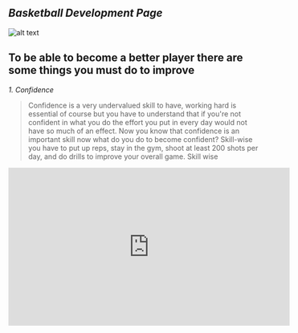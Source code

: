 ## *Basketball Development Page*
![alt text](https://hwcho13.files.wordpress.com/2010/04/download-blog.jpeg)
## **To be able to become a better player there are some things you must do to improve**
*1. Confidence*
> Confidence is a very undervalued skill to have, working hard is essential of course but you have to understand that if you're not confident in what you do the effort you put in every day would not have so much of an effect. Now you know that confidence is an important skill now what do you do to become confident? Skill-wise you have to put up reps, stay in the gym, shoot at least 200 shots per day, and do drills to improve your overall game. Skill wise 
<iframe width="560" height="315" src="https://www.youtube.com/embed/sWLYBA2LRb8" title="YouTube video player" frameborder="0" allow="accelerometer; autoplay; clipboard-write; encrypted-media; gyroscope; picture-in-picture" allowfullscreen></iframe>
